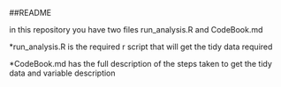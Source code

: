 ##README

in this repository you have two files run_analysis.R and CodeBook.md

*run_analysis.R is the required r script that will get the tidy data required

*CodeBook.md has the full description of the steps taken to get the tidy data and variable description
